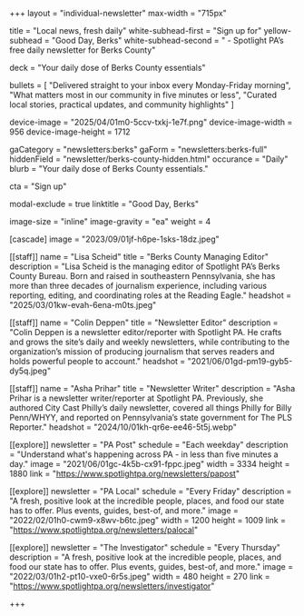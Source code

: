 +++
layout = "individual-newsletter"
max-width = "715px"

title = "Local news, fresh daily"
white-subhead-first = "Sign up for"
yellow-subhead = "Good Day, Berks"
white-subhead-second = " - Spotlight PA’s free daily newsletter for Berks County"

deck = "Your daily dose of Berks County essentials"

bullets = [
  "Delivered straight to your inbox every Monday-Friday morning",
  "What matters most in our community in five minutes or less",
  "Curated local stories, practical updates, and community highlights"
]

device-image = "2025/04/01m0-5ccv-txkj-1e7f.png"
device-image-width = 956
device-image-height = 1712

gaCategory = "newsletters:berks"
gaForm = "newsletters:berks-full"
hiddenField = "newsletter/berks-county-hidden.html"
occurance = "Daily"
blurb = "Your daily dose of Berks County essentials."

cta = "Sign up"

modal-exclude = true
linktitle = "Good Day, Berks"


image-size = "inline"
image-gravity = "ea"
weight = 4 

[cascade]
image = "2023/09/01jf-h6pe-1sks-18dz.jpeg" 


[[staff]]
name = "Lisa Scheid"
title = "Berks County Managing Editor"
description = "Lisa Scheid is the managing editor of Spotlight PA’s Berks County Bureau. Born and raised in southeastern Pennsylvania, she has more than three decades of journalism experience, including various reporting, editing, and coordinating roles at the Reading Eagle."
headshot = "2025/03/01kw-evah-6ena-m0ts.jpeg"

[[staff]]
name = "Colin Deppen"
title = "Newsletter Editor"
description = "Colin Deppen is a newsletter editor/reporter with Spotlight PA. He crafts and grows the site’s daily and weekly newsletters, while contributing to the organization’s mission of producing journalism that serves readers and holds powerful people to account."
headshot = "2021/06/01gd-pm19-gyb5-dy5q.jpeg"

[[staff]]
name = "Asha Prihar"
title = "Newsletter Writer"
description = "Asha Prihar is a newsletter writer/reporter at Spotlight PA. Previously, she authored City Cast Philly’s daily newsletter, covered all things Philly for Billy Penn/WHYY, and reported on Pennsylvania’s state government for The PLS Reporter."
headshot = "2024/10/01kh-qr6e-ee46-5t5j.webp"

[[explore]]
newsletter = "PA Post"
schedule = "Each weekday"
description = "Understand what's happening across PA - in less than five minutes a day."
image = "2021/06/01gc-4k5b-cx91-fppc.jpeg"
width = 3334
height = 1880
link = "https://www.spotlightpa.org/newsletters/papost"

[[explore]]
newsletter = "PA Local"
schedule = "Every Friday"
description = "A fresh, positive look at the incredible people, places, and food our state has to offer. Plus events, guides, best-of, and more."
image = "2022/02/01h0-cwm9-x8wv-b6tc.jpeg"
width = 1200
height = 1009
link = "https://www.spotlightpa.org/newsletters/palocal"

[[explore]]
newsletter = "The Investigator"
schedule = "Every Thursday"
description = "A fresh, positive look at the incredible people, places, and food our state has to offer. Plus events, guides, best-of, and more."
image = "2022/03/01h2-pt10-vxe0-6r5s.jpeg"
width = 480
height = 270
link = "https://www.spotlightpa.org/newsletters/investigator"

+++

